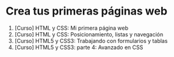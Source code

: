# Crea tus primeras páginas web

1. [Curso] HTML y CSS: Mi primera página web
2. [Curso] HTML y CSS: Posicionamiento, listas y navegación
3. [Curso] HTML5 y CSS3: Trabajando con formularios y tablas
4. [Curso] HTML5 y CSS3: parte 4: Avanzado en CSS